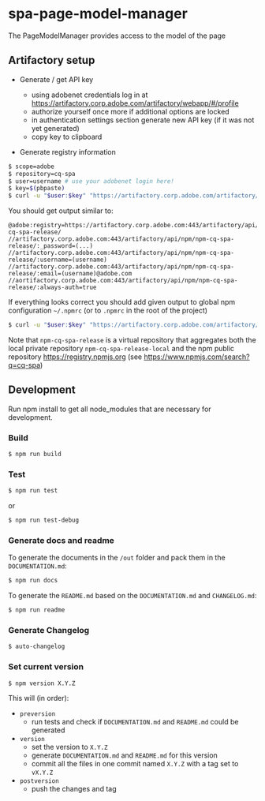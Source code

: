# spa-page-model-manager
The PageModelManager provides access to the model of the page


## Artifactory setup

- Generate / get API key
  - using adobenet credentials log in at https://artifactory.corp.adobe.com/artifactory/webapp/#/profile
  - authorize yourself once more if additional options are locked
  - in authentication settings section generate new API key (if it was not yet generated)
  - copy key to clipboard
  
- Generate registry information
```sh
$ scope=adobe
$ repository=cq-spa
$ user=username # use your adobenet login here!
$ key=$(pbpaste)
$ curl -u "$user:$key" "https://artifactory.corp.adobe.com/artifactory/api/npm/npm-${repository}-release/auth/${scope}"
```

You should get output similar to:
```
@adobe:registry=https://artifactory.corp.adobe.com:443/artifactory/api/npm/npm-cq-spa-release/
//artifactory.corp.adobe.com:443/artifactory/api/npm/npm-cq-spa-release/:_password=(...)
//artifactory.corp.adobe.com:443/artifactory/api/npm/npm-cq-spa-release/:username=(username)
//artifactory.corp.adobe.com:443/artifactory/api/npm/npm-cq-spa-release/:email=(username)@adobe.com
//aortifactory.corp.adobe.com:443/artifactory/api/npm/npm-cq-spa-release/:always-auth=true
```

If everything looks correct you should add given output to global npm configuration `~/.npmrc` (or to `.npmrc` in the root of the project)
```sh
$ curl -u "$user:$key" "https://artifactory.corp.adobe.com/artifactory/api/npm/npm-${repository}-release/auth/${scope}" >> ~/.npmrc
```

Note that `npm-cq-spa-release` is a virtual repository that aggregates both the local private repository `npm-cq-spa-release-local` and the npm public repository https://registry.npmjs.org (see https://www.npmjs.com/search?q=cq-spa)


## Development

Run npm install to get all node_modules that are necessary for development.

### Build

```sh
$ npm run build
```

### Test

```sh
$ npm run test
```

or
```sh
$ npm run test-debug
```

### Generate docs and readme

To generate the documents in the `/out` folder and pack them in the `DOCUMENTATION.md`:

```sh
$ npm run docs
```

To generate the `README.md` based on the `DOCUMENTATION.md` and `CHANGELOG.md`:
```sh
$ npm run readme
```

### Generate Changelog

```sh
$ auto-changelog
```

### Set current version

```sh
$ npm version X.Y.Z
```
This will (in order):
* `preversion` 
  * run tests and check if `DOCUMENTATION.md` and `README.md` could be generated
* `version` 
  * set the version to `X.Y.Z`
  * generate `DOCUMENTATION.md` and `README.md` for this version
  * commit all the files in one commit named `X.Y.Z` with a tag set to `vX.Y.Z`
* `postversion`
  * push the changes and tag
